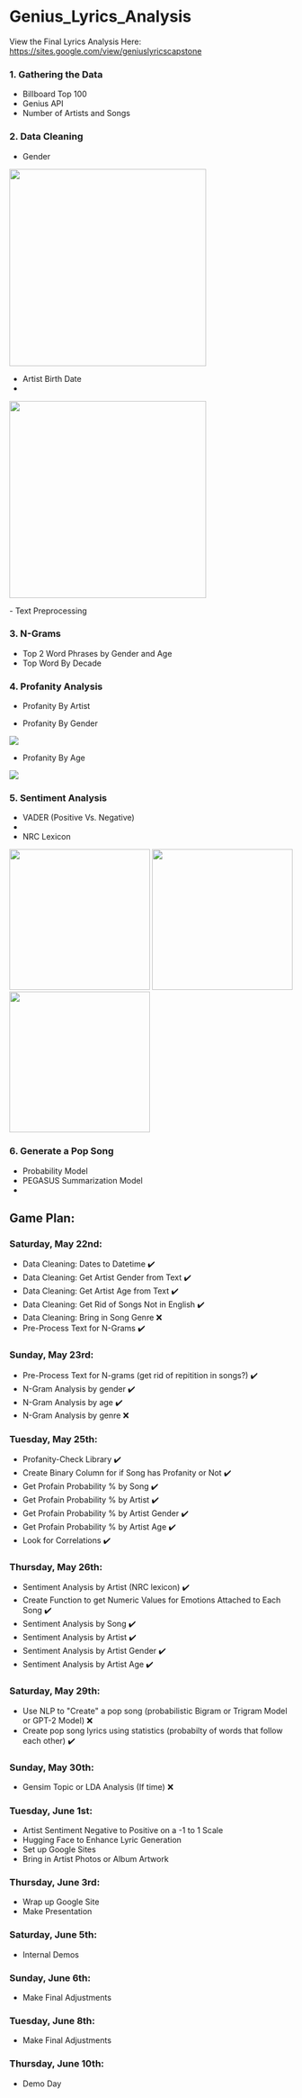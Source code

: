 # Genius_Lyrics_Analysis

View the Final Lyrics Analysis Here: https://sites.google.com/view/geniuslyricscapstone

### 1. Gathering the Data
- Billboard Top 100
- Genius API
- Number of Artists and Songs

### 2. Data Cleaning

- Gender

<p float="left">
  <img src="https://github.com/savyrosea/Genius_Lyrics_Analysis/blob/main/pictures/genderbar.png" width="350" />
</p>

- Artist Birth Date
- 
<p float="left">
  <img src="https://github.com/savyrosea/Genius_Lyrics_Analysis/blob/main/pictures/agehist.png" width="350" />
</p>
- Text Preprocessing

### 3. N-Grams
- Top 2 Word Phrases by Gender and Age
- Top Word By Decade

### 4. Profanity Analysis
- Profanity By Artist

- Profanity By Gender

![](https://github.com/savyrosea/Genius_Lyrics_Analysis/blob/main/pictures/prof.png)

- Profanity By Age

![](https://github.com/savyrosea/Genius_Lyrics_Analysis/blob/main/pictures/profLine.png)

### 5. Sentiment Analysis
- VADER (Positive Vs. Negative)
- 
- NRC Lexicon

<p float="left">
  <img src="https://github.com/savyrosea/Genius_Lyrics_Analysis/blob/main/pictures/sad1.png" width="250" />
  <img src="https://github.com/savyrosea/Genius_Lyrics_Analysis/blob/main/pictures/surprise3.png" width="250" />
  <img src="https://github.com/savyrosea/Genius_Lyrics_Analysis/blob/main/pictures/anger2.png" width="250" />
</p>

### 6. Generate a Pop Song
- Probability Model
- PEGASUS Summarization Model
-
























## Game Plan:
### Saturday, May 22nd:
  - Data Cleaning: Dates to Datetime :heavy_check_mark:
  - Data Cleaning: Get Artist Gender from Text :heavy_check_mark:
  - Data Cleaning: Get Artist Age from Text :heavy_check_mark:
  - Data Cleaning: Get Rid of Songs Not in English :heavy_check_mark:
  - Data Cleaning: Bring in Song Genre ❌
  - Pre-Process Text for N-Grams :heavy_check_mark:
 
### Sunday, May 23rd:
  - Pre-Process Text for N-grams (get rid of repitition in songs?) :heavy_check_mark:
  - N-Gram Analysis by gender :heavy_check_mark: 
  - N-Gram Analysis by age :heavy_check_mark: 
  - N-Gram Analysis by genre ❌
  
### Tuesday, May 25th:
  - Profanity-Check Library :heavy_check_mark:
  - Create Binary Column for if Song has Profanity or Not :heavy_check_mark:
  - Get Profain Probability % by Song :heavy_check_mark:
  - Get Profain Probability % by Artist :heavy_check_mark:
  - Get Profain Probability % by Artist Gender :heavy_check_mark:
  - Get Profain Probability % by Artist Age :heavy_check_mark:
  - Look for Correlations :heavy_check_mark:
  
### Thursday, May 26th:
  - Sentiment Analysis by Artist (NRC lexicon) :heavy_check_mark:
  - Create Function to get Numeric Values for Emotions Attached to Each Song :heavy_check_mark:
  - Sentiment Analysis by Song :heavy_check_mark:
  - Sentiment Analysis by Artist :heavy_check_mark:
  - Sentiment Analysis by Artist Gender :heavy_check_mark:
  - Sentiment Analysis by Artist Age :heavy_check_mark:

### Saturday, May 29th:
  - Use NLP to "Create" a pop song (probabilistic Bigram or Trigram Model or GPT-2 Model) ❌
  - Create pop song lyrics using statistics (probabilty of words that follow each other) :heavy_check_mark:
 
### Sunday, May 30th:
  - Gensim Topic or LDA Analysis (If time) ❌
  
### Tuesday, June 1st:
  - Artist Sentiment Negative to Positive on a -1 to 1 Scale
  - Hugging Face to Enhance Lyric Generation 
  - Set up Google Sites
  - Bring in Artist Photos or Album Artwork
  
### Thursday, June 3rd:
  - Wrap up Google Site 
  - Make Presentation
  
### Saturday, June 5th: 
  - Internal Demos
  
### Sunday, June 6th: 
  - Make Final Adjustments
  
### Tuesday, June 8th: 
  - Make Final Adjustments
  
### Thursday, June 10th: 
  - Demo Day
